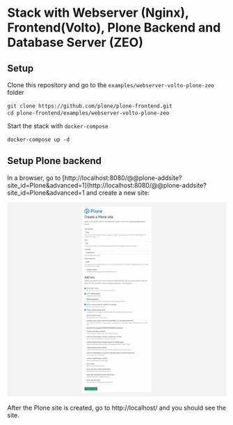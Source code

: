 # Stack with Webserver (Nginx), Frontend(Volto), Plone Backend and Database Server (ZEO)

## Setup

Clone this repository and go to the `examples/webserver-volto-plone-zeo` folder

```shell
git clone https://github.com/plone/plone-frontend.git
cd plone-frontend/examples/webserver-volto-plone-zeo
```

Start the stack with `docker-compose`

```shell
docker-compose up -d
```

## Setup Plone backend

In a browser, go to [http://localhost:8080/@@plone-addsite?site_id=Plone&advanced=1](http://localhost:8080/@@plone-addsite?site_id=Plone&advanced=1 and create a new site:

![Plone site creation](./plone-setup.png "Plone site creation")

After the Plone site is created, go to http://localhost/ and you should see the site.
